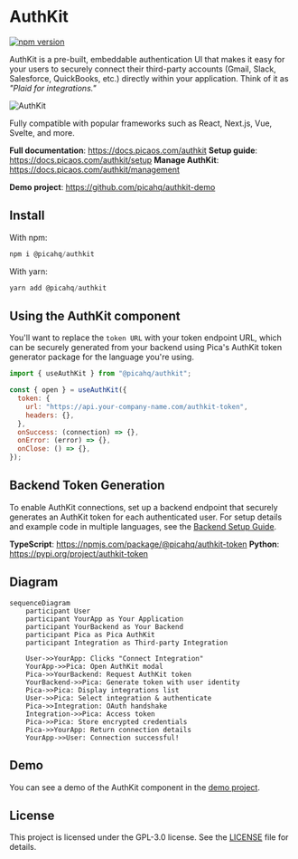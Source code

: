 # AuthKit

[![npm version](https://img.shields.io/npm/v/%40picahq%2Fauthkit)](https://npmjs.com/package/@picahq/authkit)

AuthKit is a pre-built, embeddable authentication UI that makes it easy for your users to securely connect their third-party accounts (Gmail, Slack, Salesforce, QuickBooks, etc.) directly within your application. Think of it as *"Plaid for integrations."*

![AuthKit](https://assets.picaos.com/github/authkit-demo.png)

Fully compatible with popular frameworks such as React, Next.js, Vue, Svelte, and more.

**Full documentation**: https://docs.picaos.com/authkit
**Setup guide**: https://docs.picaos.com/authkit/setup
**Manage AuthKit**: https://docs.picaos.com/authkit/management

**Demo project**: https://github.com/picahq/authkit-demo

## Install

With npm:

```jsx
npm i @picahq/authkit
```

With yarn:

```jsx
yarn add @picahq/authkit
```

## Using the AuthKit component

You'll want to replace the `token URL` with your token endpoint URL, which can be securely generated from your backend using Pica's AuthKit token generator package for the language you're using.

```jsx
import { useAuthKit } from "@picahq/authkit";

const { open } = useAuthKit({
  token: {
    url: "https://api.your-company-name.com/authkit-token",
    headers: {},
  },
  onSuccess: (connection) => {},
  onError: (error) => {},
  onClose: () => {},
});
```

## Backend Token Generation

To enable AuthKit connections, set up a backend endpoint that securely generates an AuthKit token for each authenticated user. For setup details and example code in multiple languages, see the [Backend Setup Guide](https://docs.picaos.com/authkit/setup#backend-setup).

**TypeScript**: https://npmjs.com/package/@picahq/authkit-token
**Python**: https://pypi.org/project/authkit-token

## Diagram

```mermaid
sequenceDiagram
    participant User
    participant YourApp as Your Application
    participant YourBackend as Your Backend
    participant Pica as Pica AuthKit
    participant Integration as Third-party Integration

    User->>YourApp: Clicks "Connect Integration"
    YourApp->>Pica: Open AuthKit modal
    Pica->>YourBackend: Request AuthKit token
    YourBackend->>Pica: Generate token with user identity
    Pica->>Pica: Display integrations list
    User->>Pica: Select integration & authenticate
    Pica->>Integration: OAuth handshake
    Integration->>Pica: Access token
    Pica->>Pica: Store encrypted credentials
    Pica->>YourApp: Return connection details
    YourApp->>User: Connection successful!
```

## Demo

You can see a demo of the AuthKit component in the [demo project](https://github.com/picahq/authkit-demo).

## License

This project is licensed under the GPL-3.0 license. See the [LICENSE](LICENSE) file for details.
